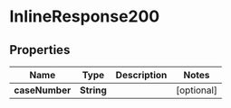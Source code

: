 
# InlineResponse200

## Properties
Name | Type | Description | Notes
------------ | ------------- | ------------- | -------------
**caseNumber** | **String** |  |  [optional]



